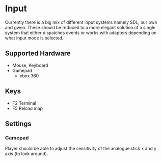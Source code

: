# Input
Currently there is a big mix of different input systems namely SDL, our own and gwen. These should be reduced to a more elegant
solution of a single system that either dispatches events or works with adapters depending on what input mode is selected.

## Supported Hardware
- Mouse, Keyboard
- Gamepad
  - xbox 360 

## Keys
- F2 Terminal
- F5 Reload map

## Settings
### Gamepad
Player should be able to adjust the sensitivity of the analogue stick x and y axis (to look around).

